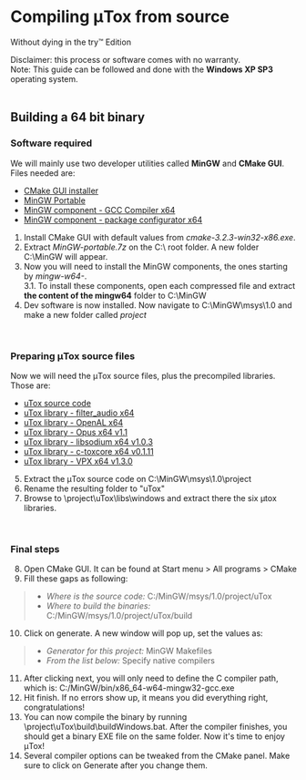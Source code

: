 # Compiling μTox from source

Without dying in the try™ Edition

Disclaimer: this process or software comes with no warranty. <br />
Note: This guide can be followed and done with the **Windows XP SP3** operating system.
<br />
<br />

## Building a 64 bit binary

### Software required

We will mainly use two developer utilities called **MinGW** and **CMake GUI**. Files needed are:

- [CMake GUI installer](https://github.com/blueclouds8666/uTox_XP/raw/files/utilities/cmake-3.2.3-win32-x86.exe)
- [MinGW Portable](https://github.com/blueclouds8666/uTox_XP/raw/files/utilities/MinGW-portable.7z)
- [MinGW component - GCC Compiler x64](https://github.com/blueclouds8666/uTox_XP/raw/files/utilities/MinGW%20Packages%20x64/mingw-w64-x86_64-7.1.0-release-win32-seh-rt_v5-rev2.7z)
- [MinGW component - package configurator x64](https://github.com/blueclouds8666/uTox_XP/blob/files/utilities/MinGW%20Packages%20x64/mingw-w64-x86_64-pkg-config-0.29-1-any.pkg.tar.xz)

1. Install CMake GUI with default values from *cmake-3.2.3-win32-x86.exe*.
2. Extract *MinGW-portable.7z* on the C:\ root folder. A new folder C:\MinGW will appear.
3. Now you will need to install the MinGW components, the ones starting by *mingw-w64-*. <br />
  3.1. To install these components, open each compressed file and extract **the content of the mingw64** folder to C:\MinGW
4. Dev software is now installed. Now navigate to C:\MinGW\msys\1.0 and make a new folder called *project*
<br />

### Preparing μTox source files

Now we will need the μTox source files, plus the precompiled libraries. Those are:

- [uTox source code](https://github.com/blueclouds8666/uTox_XP/archive/legacy-0.16.1.zip)
- [uTox library - filter_audio x64](https://github.com/blueclouds8666/uTox_XP/raw/files/libraries-precompiled/windows-x64/libfilteraudio_build_windows_x86-64.zip)
- [uTox library - OpenAL x64](https://github.com/blueclouds8666/uTox_XP/raw/files/libraries-precompiled/windows-x64/libopenal-1.16.0_build_windows_x86-64.zip)
- [uTox library - Opus x64 v1.1](https://github.com/blueclouds8666/uTox_XP/raw/files/libraries-precompiled/windows-x64/libopus-1.1_build_windows_x86-64.zip)
- [uTox library - libsodium x64 v1.0.3](https://github.com/blueclouds8666/uTox_XP/raw/files/libraries-precompiled/windows-x64/libsodium-1.0.3_build_windows_x86-64.zip)
- [uTox library - c-toxcore x64 v0.1.11](https://github.com/blueclouds8666/uTox_XP/raw/files/libraries-precompiled/windows-x64/libtoxcore-toktok-only-0.1.11_build_windows_x86-64.zip)
- [uTox library - VPX x64 v1.3.0](https://github.com/blueclouds8666/uTox_XP/raw/files/libraries-precompiled/windows-x64/libvpx-1.3.0_build_windows_x86-64.zip)

5. Extract the μTox source code on C:\MinGW\msys\1.0\project
6. Rename the resulting folder to "uTox"
7. Browse to \project\uTox\libs\windows and extract there the six μtox libraries.
<br />

### Final steps

8. Open CMake GUI. It can be found at Start menu > All programs > CMake
9. Fill these gaps as following:

> - *Where is the source code:* C:/MinGW/msys/1.0/project/uTox
> - *Where to build the binaries:* C:/MinGW/msys/1.0/project/uTox/build

10. Click on generate. A new window will pop up, set the values as:

> - *Generator for this project:* MinGW Makefiles
> - *From the list below:* Specify native compilers

11. After clicking next, you will only need to define the C compiler path, which is: C:/MinGW/bin/x86_64-w64-mingw32-gcc.exe
12. Hit finish. If no errors show up, it means you did everything right, congratulations!
13. You can now compile the binary by running \project\uTox\build\buildWindows.bat. After the compiler finishes, you should get a binary EXE file on the same folder. Now it's time to enjoy μTox!
14. Several compiler options can be tweaked from the CMake panel. Make sure to click on Generate after you change them.
<br />
<br />
